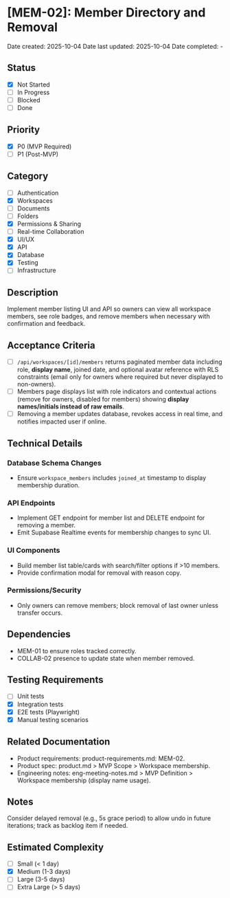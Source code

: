 # [MEM-02]: Member Directory and Removal

Date created: 2025-10-04
Date last updated: 2025-10-04
Date completed: -

## Status

- [x] Not Started
- [ ] In Progress
- [ ] Blocked
- [ ] Done

## Priority

- [x] P0 (MVP Required)
- [ ] P1 (Post-MVP)

## Category

- [ ] Authentication
- [x] Workspaces
- [ ] Documents
- [ ] Folders
- [x] Permissions & Sharing
- [ ] Real-time Collaboration
- [x] UI/UX
- [x] API
- [x] Database
- [x] Testing
- [ ] Infrastructure

## Description

Implement member listing UI and API so owners can view all workspace members, see role badges, and remove members when necessary with confirmation and feedback.

## Acceptance Criteria

- [ ] `/api/workspaces/[id]/members` returns paginated member data including role, **display name**, joined date, and optional avatar reference with RLS constraints (email only for owners where required but never displayed to non-owners).
- [ ] Members page displays list with role indicators and contextual actions (remove for owners, disabled for members) showing **display names/initials instead of raw emails**.
- [ ] Removing a member updates database, revokes access in real time, and notifies impacted user if online.

## Technical Details

### Database Schema Changes

- Ensure `workspace_members` includes `joined_at` timestamp to display membership duration.

### API Endpoints

- Implement GET endpoint for member list and DELETE endpoint for removing a member.
- Emit Supabase Realtime events for membership changes to sync UI.

### UI Components

- Build member list table/cards with search/filter options if >10 members.
- Provide confirmation modal for removal with reason copy.

### Permissions/Security

- Only owners can remove members; block removal of last owner unless transfer occurs.

## Dependencies

- MEM-01 to ensure roles tracked correctly.
- COLLAB-02 presence to update state when member removed.

## Testing Requirements

- [ ] Unit tests
- [x] Integration tests
- [x] E2E tests (Playwright)
- [x] Manual testing scenarios

## Related Documentation

- Product requirements: product-requirements.md: MEM-02.
- Product spec: product.md > MVP Scope > Workspace membership.
- Engineering notes: eng-meeting-notes.md > MVP Definition > Workspace membership (display name usage).

## Notes

Consider delayed removal (e.g., 5s grace period) to allow undo in future iterations; track as backlog item if needed.

## Estimated Complexity

- [ ] Small (< 1 day)
- [x] Medium (1-3 days)
- [ ] Large (3-5 days)
- [ ] Extra Large (> 5 days)
